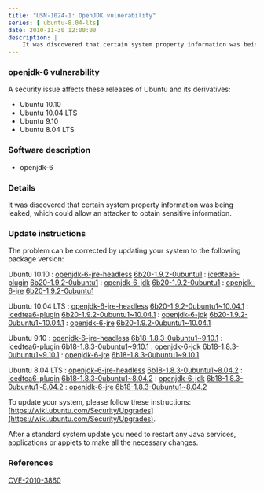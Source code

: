 ```yaml
---
title: "USN-1024-1: OpenJDK vulnerability"
series: [ ubuntu-8.04-lts]
date: 2010-11-30 12:00:00
description: |
    It was discovered that certain system property information was being leaked, which could allow an attacker to obtain sensitive information. 
--- 
```

 
### openjdk-6 vulnerability

A security issue affects these releases of Ubuntu and its derivatives:

* Ubuntu 10.10
* Ubuntu 10.04 LTS
* Ubuntu 9.10
* Ubuntu 8.04 LTS

### Software description

* openjdk-6 

### Details

It was discovered that certain system property information was being leaked, which could allow an attacker to obtain sensitive information. 

### Update instructions

The problem can be corrected by updating your system to the following package version:

Ubuntu 10.10
 : [openjdk-6-jre-headless](https://launchpad.net/ubuntu/+source/openjdk-6) <span> [6b20-1.9.2-0ubuntu1](https://launchpad.net/ubuntu/+source/openjdk-6/6b20-1.9.2-0ubuntu1) </span> 
 : [icedtea6-plugin](https://launchpad.net/ubuntu/+source/openjdk-6) <span> [6b20-1.9.2-0ubuntu1](https://launchpad.net/ubuntu/+source/openjdk-6/6b20-1.9.2-0ubuntu1) </span> 
 : [openjdk-6-jdk](https://launchpad.net/ubuntu/+source/openjdk-6) <span> [6b20-1.9.2-0ubuntu1](https://launchpad.net/ubuntu/+source/openjdk-6/6b20-1.9.2-0ubuntu1) </span> 
 : [openjdk-6-jre](https://launchpad.net/ubuntu/+source/openjdk-6) <span> [6b20-1.9.2-0ubuntu1](https://launchpad.net/ubuntu/+source/openjdk-6/6b20-1.9.2-0ubuntu1) </span> 

Ubuntu 10.04 LTS
 : [openjdk-6-jre-headless](https://launchpad.net/ubuntu/+source/openjdk-6) <span> [6b20-1.9.2-0ubuntu1~10.04.1](https://launchpad.net/ubuntu/+source/openjdk-6/6b20-1.9.2-0ubuntu1~10.04.1) </span> 
 : [icedtea6-plugin](https://launchpad.net/ubuntu/+source/openjdk-6) <span> [6b20-1.9.2-0ubuntu1~10.04.1](https://launchpad.net/ubuntu/+source/openjdk-6/6b20-1.9.2-0ubuntu1~10.04.1) </span> 
 : [openjdk-6-jdk](https://launchpad.net/ubuntu/+source/openjdk-6) <span> [6b20-1.9.2-0ubuntu1~10.04.1](https://launchpad.net/ubuntu/+source/openjdk-6/6b20-1.9.2-0ubuntu1~10.04.1) </span> 
 : [openjdk-6-jre](https://launchpad.net/ubuntu/+source/openjdk-6) <span> [6b20-1.9.2-0ubuntu1~10.04.1](https://launchpad.net/ubuntu/+source/openjdk-6/6b20-1.9.2-0ubuntu1~10.04.1) </span> 

Ubuntu 9.10
 : [openjdk-6-jre-headless](https://launchpad.net/ubuntu/+source/openjdk-6) <span> [6b18-1.8.3-0ubuntu1~9.10.1](https://launchpad.net/ubuntu/+source/openjdk-6/6b18-1.8.3-0ubuntu1~9.10.1) </span> 
 : [icedtea6-plugin](https://launchpad.net/ubuntu/+source/openjdk-6) <span> [6b18-1.8.3-0ubuntu1~9.10.1](https://launchpad.net/ubuntu/+source/openjdk-6/6b18-1.8.3-0ubuntu1~9.10.1) </span> 
 : [openjdk-6-jdk](https://launchpad.net/ubuntu/+source/openjdk-6) <span> [6b18-1.8.3-0ubuntu1~9.10.1](https://launchpad.net/ubuntu/+source/openjdk-6/6b18-1.8.3-0ubuntu1~9.10.1) </span> 
 : [openjdk-6-jre](https://launchpad.net/ubuntu/+source/openjdk-6) <span> [6b18-1.8.3-0ubuntu1~9.10.1](https://launchpad.net/ubuntu/+source/openjdk-6/6b18-1.8.3-0ubuntu1~9.10.1) </span> 

Ubuntu 8.04 LTS
 : [openjdk-6-jre-headless](https://launchpad.net/ubuntu/+source/openjdk-6) <span> [6b18-1.8.3-0ubuntu1~8.04.2](https://launchpad.net/ubuntu/+source/openjdk-6/6b18-1.8.3-0ubuntu1~8.04.2) </span> 
 : [icedtea6-plugin](https://launchpad.net/ubuntu/+source/openjdk-6) <span> [6b18-1.8.3-0ubuntu1~8.04.2](https://launchpad.net/ubuntu/+source/openjdk-6/6b18-1.8.3-0ubuntu1~8.04.2) </span> 
 : [openjdk-6-jdk](https://launchpad.net/ubuntu/+source/openjdk-6) <span> [6b18-1.8.3-0ubuntu1~8.04.2](https://launchpad.net/ubuntu/+source/openjdk-6/6b18-1.8.3-0ubuntu1~8.04.2) </span> 
 : [openjdk-6-jre](https://launchpad.net/ubuntu/+source/openjdk-6) <span> [6b18-1.8.3-0ubuntu1~8.04.2](https://launchpad.net/ubuntu/+source/openjdk-6/6b18-1.8.3-0ubuntu1~8.04.2) </span> 

To update your system, please follow these instructions: [https://wiki.ubuntu.com/Security/Upgrades](https://wiki.ubuntu.com/Security/Upgrades).

After a standard system update you need to restart any Java services, applications or applets to make all the necessary changes. 

### References

 [CVE-2010-3860](http://people.ubuntu.com/~ubuntu-security/cve/CVE-2010-3860)
 
